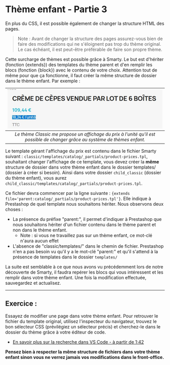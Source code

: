 # Thème enfant - Partie 3

En plus du CSS, il est possible également de changer la structure HTML des pages.

> Note : Avant de changer la structure des pages assurez-vous bien de faire des modifications qui ne s'éloignent pas trop du thème original. Le cas échéant, il est peut-être préférable de faire son propre thème.

Cette surcharge de thèmes est possible grâce à Smarty. Le but est d'hériter (fonction {extends}) des templates du thème parent et d'en remplir les blocs (fonction {block}) avec le contenu de votre choix. Attention tout de même pour que ça fonctionne, il faut créer la même structure de dossier dans le thème enfant. Par exemple :

| ![](capture-1.jpg)|
|:--:|
| *Le thème Classic me propose un affichage du prix à l'unité qu'il est possible de changer grâce au système de thèmes enfant.* |

Le template gérant l'affichage du prix est contenu dans le fichier Smarty suivant : `classic/templates/catalog/_partials/product-prices.tpl`, souhaitant changer l'affichage de ce template, vous devez créer la **même** structure de dossier dans votre thème enfant dans le dossier templates/ (dossier à créer si besoin). Ainsi dans votre dossier `child_classic` (dossier du thème enfant), vous aurez `child_classic/templates/catalog/_partials/product-prices.tpl`.

Ce fichier devra commencer par la ligne suivante : `{extends file='parent:catalog/_partials/product-prices.tpl'}`. Elle indique à Prestashop de quel template nous souhaitons hériter. Nous observons deux choses :
- La présence du préfixe "parent:", il permet d'indiquer à Prestashop que nous souhaitons hériter d'un fichier contenu dans le thème parent et non dans le thème enfant. 
  - Note : si vous ne travaillez pas sur un thème enfant, ce mot-clé n'aura aucun effet
- L'absence de "classic/templates/" dans le chemin de fichier. Prestashop n'en a pas besoin vu qu'il y a le mot-clé "parent:" et qu'il s'attend à la présence de templates dans le dossier `templates/`

La suite est semblable à ce que nous avons vu précédemment lors de notre découverte de Smarty, il faudra repérer les blocs qui vous intéressent et les remplir dans votre thème enfant. Une fois la modification effectuée, sauvegardez et actualisez.

___
## Exercice :
Essayez de modifier une page dans votre thème enfant. Pour retrouver le fichier du template original, utilisez l'inspecteur du navigateur, trouvez le bon sélecteur CSS (prévilégiez un sélecteur précis) et cherchez-le dans le dossier du thème grâce à votre éditeur de code.
- [En savoir plus sur la recherche dans VS Code - à partir de 1:42](https://www.youtube.com/watch?v=kWSjEs3kED8)

**Pensez bien à respecter la même structure de fichiers dans votre thème enfant sinon vous ne verrez jamais vos modifications dans le front-office.**